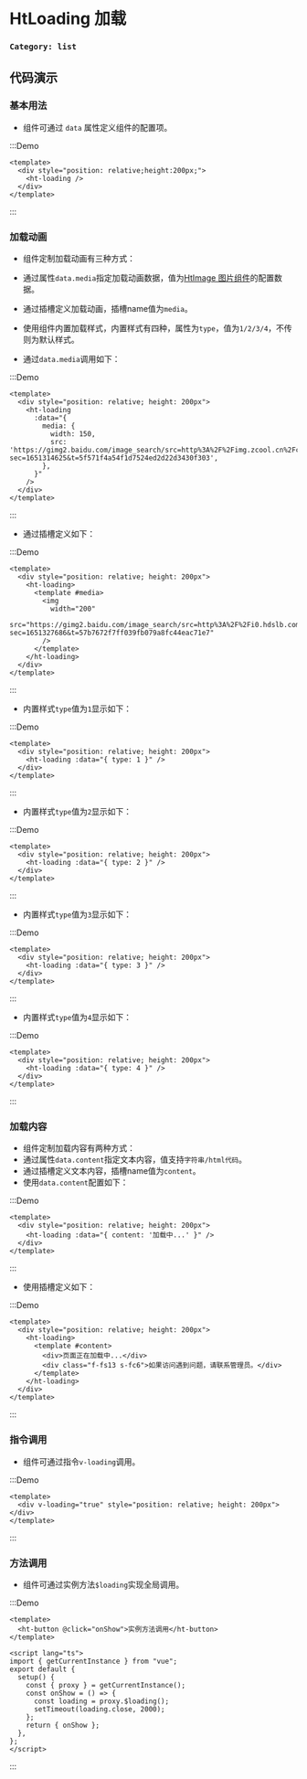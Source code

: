 # HtLoading 加载

### `Category: list`

## 代码演示

### 基本用法

- 组件可通过 `data` 属性定义组件的配置项。

:::Demo
```vue demo
<template>
  <div style="position: relative;height:200px;">
    <ht-loading />
  </div>
</template>
```
:::

### 加载动画

- 组件定制加载动画有三种方式：
- 通过属性`data.media`指定加载动画数据，值为[HtImage 图片组件](http://localhost:1768/doc/HtImage)的配置数据。
- 通过插槽定义加载动画，插槽name值为`media`。
- 使用组件内置加载样式，内置样式有四种，属性为`type`，值为`1/2/3/4`，不传则为默认样式。

- 通过`data.media`调用如下：

:::Demo
```vue demo
<template>
  <div style="position: relative; height: 200px">
    <ht-loading
      :data="{
        media: {
          width: 150,
          src: 'https://gimg2.baidu.com/image_search/src=http%3A%2F%2Fimg.zcool.cn%2Fcommunity%2F01ccee5cf75dc1a801205e4b392210.gif&refer=http%3A%2F%2Fimg.zcool.cn&app=2002&size=f9999,10000&q=a80&n=0&g=0n&fmt=auto?sec=1651314625&t=5f571f4a54f1d7524ed2d22d3430f303',
        },
      }"
    />
  </div>
</template>
```
:::


- 通过插槽定义如下：


:::Demo
```vue demo
<template>
  <div style="position: relative; height: 200px">
    <ht-loading>
      <template #media>
        <img
          width="200"
          src="https://gimg2.baidu.com/image_search/src=http%3A%2F%2Fi0.hdslb.com%2Fbfs%2Farticle%2F31f06d5f0bd73877d4bc42a33249d18bf4138268.gif&refer=http%3A%2F%2Fi0.hdslb.com&app=2002&size=f9999,10000&q=a80&n=0&g=0n&fmt=auto?sec=1651327686&t=57b7672f7ff039fb079a8fc44eac71e7"
        />
      </template>
    </ht-loading>
  </div>
</template>
```
:::


- 内置样式`type`值为`1`显示如下：



:::Demo
```vue demo
<template>
  <div style="position: relative; height: 200px">
    <ht-loading :data="{ type: 1 }" />
  </div>
</template>
```
:::


- 内置样式`type`值为`2`显示如下：


:::Demo
```vue demo
<template>
  <div style="position: relative; height: 200px">
    <ht-loading :data="{ type: 2 }" />
  </div>
</template>
```
:::


- 内置样式`type`值为`3`显示如下：


:::Demo
```vue demo
<template>
  <div style="position: relative; height: 200px">
    <ht-loading :data="{ type: 3 }" />
  </div>
</template>
```
:::


- 内置样式`type`值为`4`显示如下：


:::Demo
```vue demo
<template>
  <div style="position: relative; height: 200px">
    <ht-loading :data="{ type: 4 }" />
  </div>
</template>
```
:::



### 加载内容


- 组件定制加载内容有两种方式：
- 通过属性`data.content`指定文本内容，值支持`字符串/html代码`。
- 通过插槽定义文本内容，插槽name值为`content`。
- 使用`data.content`配置如下：


:::Demo
```vue demo
<template>
  <div style="position: relative; height: 200px">
    <ht-loading :data="{ content: '加载中...' }" />
  </div>
</template>
```
:::


- 使用插槽定义如下：


:::Demo
```vue demo
<template>
  <div style="position: relative; height: 200px">
    <ht-loading>
      <template #content>
        <div>页面正在加载中...</div>
        <div class="f-fs13 s-fc6">如果访问遇到问题，请联系管理员。</div>
      </template>
    </ht-loading>
  </div>
</template>
```
:::


### 指令调用

- 组件可通过指令`v-loading`调用。

:::Demo
```vue demo
<template>
  <div v-loading="true" style="position: relative; height: 200px"></div>
</template>
```
:::


### 方法调用

- 组件可通过实例方法`$loading`实现全局调用。


:::Demo
```vue demo
<template>
  <ht-button @click="onShow">实例方法调用</ht-button>
</template>

<script lang="ts">
import { getCurrentInstance } from "vue";
export default {
  setup() {
    const { proxy } = getCurrentInstance();
    const onShow = () => {
      const loading = proxy.$loading();
      setTimeout(loading.close, 2000);
    };
    return { onShow };
  },
};
</script>
```
:::